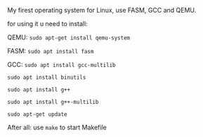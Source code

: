 My firest operating system for Linux, use FASM, GCC and QEMU.

for using it u need to install:

QEMU:
`sudo apt-get install qemu-system`

FASM:
`sudo apt install fasm`

GCC:
`sudo apt install gcc-multilib`

`sudo apt install binutils`

`sudo apt install g++`

`sudo apt install g++-multilib`

`sudo apt-get update`


After all: 
use `make` to start Makefile
